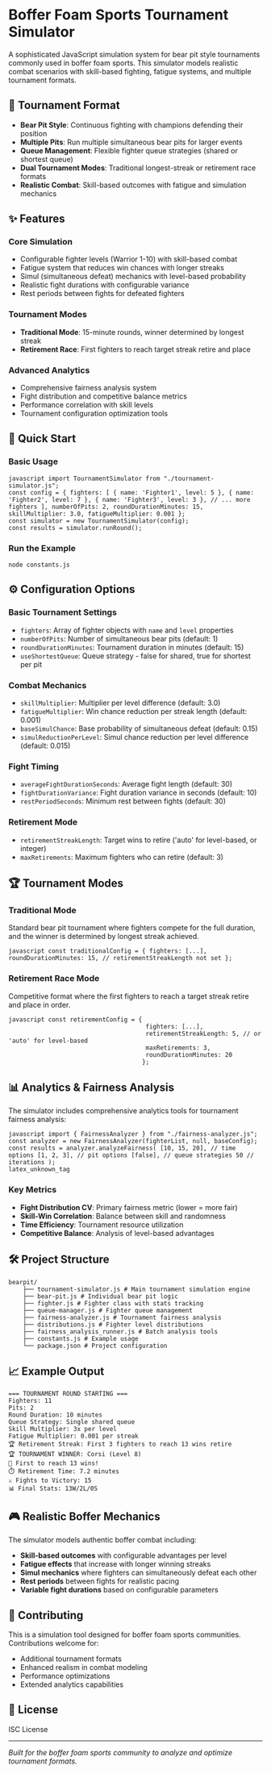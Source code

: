 # Boffer Foam Sports Tournament Simulator

A sophisticated JavaScript simulation system for bear pit style tournaments commonly used in boffer foam sports. This simulator models realistic combat scenarios with skill-based fighting, fatigue systems, and multiple tournament formats.

## 🎯 Tournament Format

- **Bear Pit Style**: Continuous fighting with champions defending their position
- **Multiple Pits**: Run multiple simultaneous bear pits for larger events
- **Queue Management**: Flexible fighter queue strategies (shared or shortest queue)
- **Dual Tournament Modes**: Traditional longest-streak or retirement race formats
- **Realistic Combat**: Skill-based outcomes with fatigue and simulation mechanics

## ✨ Features

### Core Simulation
- Configurable fighter levels (Warrior 1-10) with skill-based combat
- Fatigue system that reduces win chances with longer streaks
- Simul (simultaneous defeat) mechanics with level-based probability
- Realistic fight durations with configurable variance
- Rest periods between fights for defeated fighters

### Tournament Modes
- **Traditional Mode**: 15-minute rounds, winner determined by longest streak
- **Retirement Race**: First fighters to reach target streak retire and place

### Advanced Analytics
- Comprehensive fairness analysis system
- Fight distribution and competitive balance metrics
- Performance correlation with skill levels
- Tournament configuration optimization tools

## 🚀 Quick Start

### Basic Usage
```
javascript import TournamentSimulator from "./tournament-simulator.js";
const config = { fighters: [ { name: 'Fighter1', level: 5 }, { name: 'Fighter2', level: 7 }, { name: 'Fighter3', level: 3 }, // ... more fighters ], numberOfPits: 2, roundDurationMinutes: 15, skillMultiplier: 3.0, fatigueMultiplier: 0.001 };
const simulator = new TournamentSimulator(config); 
const results = simulator.runRound();
``` 

### Run the Example
```
node constants.js
``` 

## ⚙️ Configuration Options

### Basic Tournament Settings
- `fighters`: Array of fighter objects with `name` and `level` properties
- `numberOfPits`: Number of simultaneous bear pits (default: 1)
- `roundDurationMinutes`: Tournament duration in minutes (default: 15)
- `useShortestQueue`: Queue strategy - false for shared, true for shortest per pit

### Combat Mechanics
- `skillMultiplier`: Multiplier per level difference (default: 3.0)
- `fatigueMultiplier`: Win chance reduction per streak length (default: 0.001)
- `baseSimulChance`: Base probability of simultaneous defeat (default: 0.15)
- `simulReductionPerLevel`: Simul chance reduction per level difference (default: 0.015)

### Fight Timing
- `averageFightDurationSeconds`: Average fight length (default: 30)
- `fightDurationVariance`: Fight duration variance in seconds (default: 10)
- `restPeriodSeconds`: Minimum rest between fights (default: 30)

### Retirement Mode
- `retirementStreakLength`: Target wins to retire ('auto' for level-based, or integer)
- `maxRetirements`: Maximum fighters who can retire (default: 3)

## 🏆 Tournament Modes

### Traditional Mode
Standard bear pit tournament where fighters compete for the full duration, and the winner is determined by longest streak achieved.
```
javascript const traditionalConfig = { fighters: [...], roundDurationMinutes: 15, // retirementStreakLength not set };
``` 

### Retirement Race Mode
Competitive format where the first fighters to reach a target streak retire and place in order.
```
javascript const retirementConfig = { 
                                      fighters: [...],
                                      retirementStreakLength: 5, // or 'auto' for level-based
                                      maxRetirements: 3,
                                      roundDurationMinutes: 20
                                     };
``` 

## 📊 Analytics & Fairness Analysis

The simulator includes comprehensive analytics tools for tournament fairness analysis:
```
javascript import { FairnessAnalyzer } from "./fairness-analyzer.js";
const analyzer = new FairnessAnalyzer(fighterList, null, baseConfig); 
const results = analyzer.analyzeFairness( [10, 15, 20], // time options [1, 2, 3], // pit options [false], // queue strategies 50 // iterations );
latex_unknown_tag
``` 

### Key Metrics
- **Fight Distribution CV**: Primary fairness metric (lower = more fair)
- **Skill-Win Correlation**: Balance between skill and randomness
- **Time Efficiency**: Tournament resource utilization
- **Competitive Balance**: Analysis of level-based advantages

## 🛠️ Project Structure
```
bearpit/ 
    ├── tournament-simulator.js # Main tournament simulation engine 
    ├── bear-pit.js # Individual bear pit logic 
    ├── fighter.js # Fighter class with stats tracking 
    ├── queue-manager.js # Fighter queue management 
    ├── fairness-analyzer.js # Tournament fairness analysis 
    ├── distributions.js # Fighter level distributions 
    ├── fairness_analysis_runner.js # Batch analysis tools 
    ├── constants.js # Example usage 
    └── package.json # Project configuration
``` 

## 📈 Example Output
```
=== TOURNAMENT ROUND STARTING === 
Fighters: 11 
Pits: 2 
Round Duration: 10 minutes 
Queue Strategy: Single shared queue 
Skill Multiplier: 3x per level 
Fatigue Multiplier: 0.001 per streak 
🏆 Retirement Streak: First 3 fighters to reach 13 wins retire
🏆 TOURNAMENT WINNER: Corsi (Level 8) 
🏁 First to reach 13 wins! 
⏱️ Retirement Time: 7.2 minutes 
⚔️ Fights to Victory: 15
📊 Final Stats: 13W/2L/0S
``` 

## 🎮 Realistic Boffer Mechanics

The simulator models authentic boffer combat including:
- **Skill-based outcomes** with configurable advantages per level
- **Fatigue effects** that increase with longer winning streaks
- **Simul mechanics** where fighters can simultaneously defeat each other
- **Rest periods** between fights for realistic pacing
- **Variable fight durations** based on configurable parameters

## 🤝 Contributing

This is a simulation tool designed for boffer foam sports communities. Contributions welcome for:
- Additional tournament formats
- Enhanced realism in combat modeling
- Performance optimizations
- Extended analytics capabilities

## 📝 License

ISC License

---

*Built for the boffer foam sports community to analyze and optimize tournament formats.*
```
